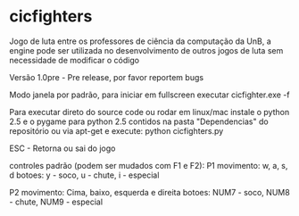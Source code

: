 # cicfighters
Jogo de luta entre os professores de ciência da computação da UnB, a engine pode ser utilizada no desenvolvimento de outros jogos de luta sem necessidade de modificar o código



Versão 1.0pre - Pre release, por favor reportem bugs

Modo janela por padrão, para iniciar em fullscreen executar cicfighter.exe -f

Para executar direto do source code ou rodar em linux/mac instale
o python 2.5 e o pygame para python 2.5 contidos na pasta
"Dependencias" do repositório ou via apt-get e execute: python cicfighters.py

ESC - Retorna ou sai do jogo

controles padrão (podem ser mudados com F1 e F2):
P1
movimento: w, a, s, d
botoes: y - soco, u - chute, i - especial

P2
movimento: Cima, baixo, esquerda e direita
botoes: NUM7 - soco, NUM8 - chute, NUM9 - especial
